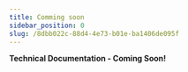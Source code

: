 ```yaml
---
title: Comming soon
sidebar_position: 0
slug: /8dbb022c-88d4-4e73-b01e-ba1406de095f
---
```




**Technical Documentation - Coming Soon!**

